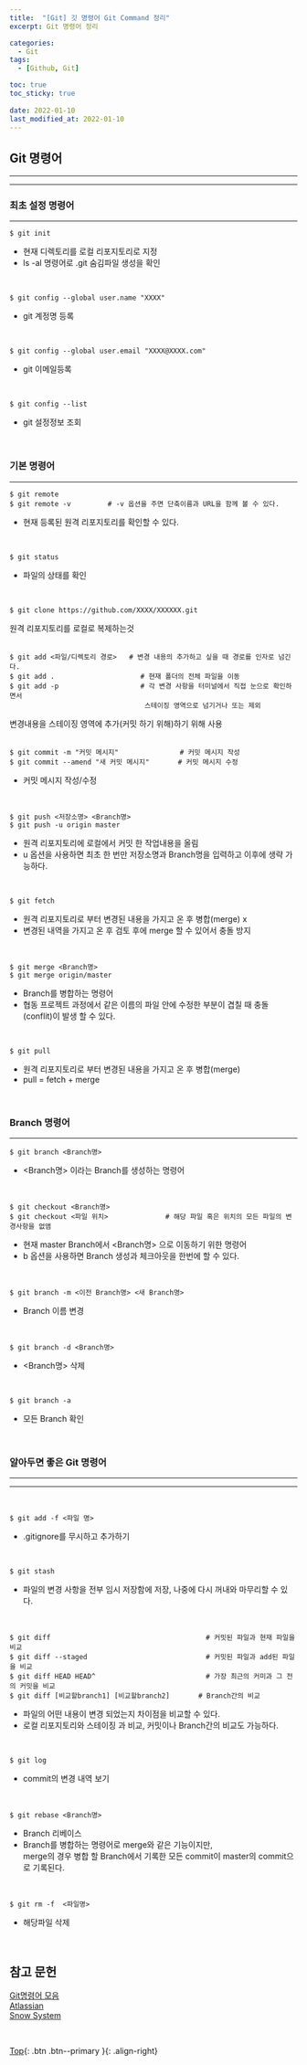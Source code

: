 ```yaml
---
title:  "[Git] 깃 명령어 Git Command 정리"
excerpt: Git 명령어 정리

categories:
  - Git
tags:
  - [Github, Git]

toc: true
toc_sticky: true
 
date: 2022-01-10
last_modified_at: 2022-01-10
---
```



## Git 명령어 <br>
---
---

### 최초 설정 명령어 <br>
---

```
$ git init
```
- 현재 디렉토리를 로컬 리포지토리로 지정
- ls -al 명령어로 .git 숨김파일 생성을 확인
 <br>

```
$ git config --global user.name "XXXX"
```
- git 계정명 등록 <br>
 <br>

```
$ git config --global user.email "XXXX@XXXX.com"
```
- git 이메일등록 <br>
 <br>

```
$ git config --list 
```
- git 설정정보 조회 <br>
 <br>


### 기본 명령어 <br>
---

```
$ git remote
$ git remote -v         # -v 옵션을 주면 단축이름과 URL을 함께 볼 수 있다.
```
- 현재 등록된 원격 리포지토리를 확인할 수 있다. <br>
 <br>

```
$ git status
```
- 파일의 상태를 확인 <br>
 <br>

```
$ git clone https://github.com/XXXX/XXXXXX.git
```
원격 리포지토리를 로컬로 복제하는것 <br>
 <br>

 ```
$ git add <파일/디렉토리 경로>   # 변경 내용의 추가하고 싶을 때 경로를 인자로 넘긴다.
$ git add .                     # 현재 폴더의 전체 파일을 이동
$ git add -p                    # 각 변경 사항을 터미널에서 직접 눈으로 확인하면서
                                  스테이징 영역으로 넘기거나 또는 제외
```
변경내용을 스테이징 영역에 추가(커밋 하기 위해)하기 위해 사용 <br>
 <br>


```
$ git commit -m "커밋 메시지"               # 커밋 메시지 작성
$ git commit --amend "새 커밋 메시지"       # 커밋 메시지 수정
```
- 커밋 메시지 작성/수정 <br>
 <br>

```
$ git push <저장소명> <Branch명>
$ git push -u origin master
```
- 원격 리포지토리에 로컬에서 커밋 한 작업내용을 올림
- u 옵션을 사용하면 최초 한 번만 저장소명과 Branch명을 입력하고 이후에 생략 가능하다. <br>
 <br>


```
$ git fetch
```
- 원격 리포지토리로 부터 변경된 내용을 가지고 온 후 병합(merge) x
- 변경된 내역을 가지고 온 후 검토 후에 merge 할 수 있어서 충돌 방지 <br>
 <br>


```
$ git merge <Branch명>
$ git merge origin/master
```
- Branch를 병합하는 명령어
- 협동 프로젝트 과정에서 같은 이름의 파일 안에 수정한 부분이 겹칠 때 충돌(conflit)이 발생 할 수 있다. <br>
 <br>


```
$ git pull
```
- 원격 리포지토리로 부터 변경된 내용을 가지고 온 후 병합(merge)
- pull = fetch + merge <br>
 <br>


### Branch 명령어 <br>
---

```
$ git branch <Branch명>
```
- <Branch명> 이라는 Branch를 생성하는 명령어 <br>
 <br>


```
$ git checkout <Branch명>
$ git checkout <파일 위치>              # 해당 파일 혹은 위치의 모든 파일의 변경사항을 없앰
```
- 현재 master Branch에서 <Branch명> 으로 이동하기 위한 명령어
- b 옵션을 사용하면 Branch 생성과 체크아웃을 한번에 할 수 있다. <br>
 <br>

```
$ git branch -m <이전 Branch명> <새 Branch명>
```
- Branch 이름 변경 <br>
 <br>


```
$ git branch -d <Branch명>
```
-  <Branch명> 삭제 <br>
 <br>


```
$ git branch -a
```
- 모든 Branch 확인 <br>
 <br>

### 알아두면 좋은 Git 명령어 <br>
--- 
---
<br>

```
$ git add -f <파일 명>
```
- .gitignore를 무시하고 추가하기 <br>
 <br>

 ```
$ git stash
```
- 파일의 변경 사항을 전부 임시 저장함에 저장, 나중에 다시 꺼내와 마무리할 수 있다.
 <br>


```
$ git diff                                      # 커밋된 파일과 현재 파일을 비교
$ git diff --staged                             # 커밋된 파일과 add된 파일을 비교         
$ git diff HEAD HEAD^                           # 가장 최근의 커미과 그 전의 커밋을 비교
$ git diff [비교할branch1] [비교할branch2]       # Branch간의 비교  
```
- 파일의 어떤 내용이 변경 되었는지 차이점을 비교할 수 있다.
- 로컬 리포지토리와 스테이징 과 비교, 커밋이나 Branch간의 비교도 가능하다. <br>
 <br>


```
$ git log
```
- commit의 변경 내역 보기 <br>
 <br>


```
$ git rebase <Branch명>
```
- Branch 리베이스
- Branch를 병합하는 명령어로 merge와 같은 기능이지만, <br>
  merge의 경우 병합 할 Branch에서 기록한 모든 commit이 master의 commit으로 기록된다. <br> 
 <br> 


```
$ git rm -f  <파일명>
```
- 해당파일 삭제 <br>
 <br>


## 참고 문헌

[Git명령어 모음](https://khs613.github.io/github/github-base/) <br>
[Atlassian](https://www.atlassian.com/git/glossary) <br>
[Snow System](https://snowsystem.net/git/git-command/git-rm/#) <br>


<br>

[Top](#){: .btn .btn--primary }{: .align-right}